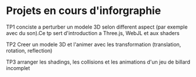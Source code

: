 # Projets en cours d'inforgraphie
 
 
TP1 conciste a perturber un modele 3D selon different aspect (par exemple avec du son).Ce tp sert d'introduction a Three.js, WebJL et aux shaders

TP2 Creer un modele 3D et l'animer avec les transformation (translation, rotation, reflection)

TP3 arranger les shadings, les collisions et les animations d'un jeu de billard incomplet
